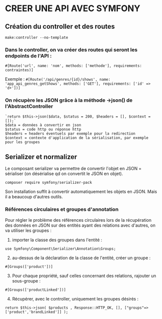 # CREER UNE API AVEC SYMFONY

## Création du controller et des routes

`make:controller --no-template`

### Dans le controller, on va créer des routes qui seront les endpoints de l'API :
`#[Route('url', name: 'nom', methods: ['methode'], requirements: contraintes)]`

Exemple :
`#[Route('/api/genres/{id}/shows', name: 'app_api_genres_getShows', methods: ['GET'], requirements: ['id' => 'd+'])]`

### On récupère les JSON grâce à la méthode ->json() de l'AbstractController
    `return $this->json($data, $status = 200, $headers = [], $context = []);`
    $data = données à convertir en json
    $status = code http ou réponse http
    $headers = headers éventuels par exemple pour la redirection
    $context = contexte d'application de la sérialisation, par exemple pour les groupes 


## Serializer et normalizer
Le composant serializer va permettre de convertir l'objet en JSON = sérialiser (on désérialise qd on convertit le JSON en objet).

`composer require symfony/serializer-pack`

Son installation suffit à convertir automatiquement les objets en JSON.
Mais il a beaucoup d'autres outils.
### Références circulaires et groupes d'annotation
Pour régler le problème des références circulaires lors de la récupération des données en JSON sur des entités ayant des relations avec d'autres, on va utiliser les groupes :

1. importer la classe des groupes dans l'entité :

`use Symfony\Component\Serializer\Annotation\Groups;`

2. au-dessus de la déclaration de la classe de l'entité, créer un groupe :

`#[Groups(['product'])]`

3. Pour chaque propriété, sauf celles concernant des relations, rajouter un sous-groupe :

`#[Groups(['productLinked'])]`

4. Récupérer, avec le controller, uniquement les groupes désirés : 

`return $this->json(
            $products ,
            Response::HTTP_OK,
            [],
            ["groups"=>['product','brandLinked']]
        );`








